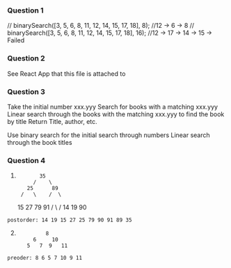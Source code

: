 ### Question 1
// binarySearch([3, 5, 6, 8, 11, 12, 14, 15, 17, 18], 8); //12 -> 6 -> 8
// binarySearch([3, 5, 6, 8, 11, 12, 14, 15, 17, 18], 16); //12 -> 17 -> 14 -> 15 -> Failed

### Question 2
See React App that this file is attached to

### Question 3
Take the initial number xxx.yyy
Search for books with a matching xxx.yyy
Linear search through the books with the matching xxx.yyy to find the book by title
Return Title, author, etc.

Use binary search for the initial search through numbers
Linear search through the book titles

### Question 4
  1)
                35
              /    \
            25      89       
          /   \    /  \
        15    27  79  91
      /   \          /
    14    19        90

    postorder: 14 19 15 27 25 79 90 91 89 35

  2)             
                  8
              6     10
            5   7  9   11

    preoder: 8 6 5 7 10 9 11
